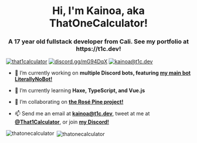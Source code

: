<h1 align="center">Hi, I'm Kainoa, aka ThatOneCalculator!</h1>
<h3 align="center">A 17 year old fullstack developer from Cali. See my portfolio at https://t1c.dev!</h3>

<p align="left"> <a href="https://twitter.com/that1calculator" target="blank"><img src="https://img.shields.io/twitter/follow/that1calculator?logo=twitter&style=for-the-badge" alt="that1calculator" /></a> 
<a href="https://discord.gg/mG94DqX" target="blank"><img src="https://shields.io/badge/join-my%20discord-7289DA?logo=discord&style=for-the-badge" alt="discord.gg/mG94DqX" /></a> 
<a href="mailto:kainoa@t1c.dev" target="blank"><img src="https://shields.io/badge/send%20me-email-d44a3c?logo=gmail&style=for-the-badge" alt="kainoa@t1c.dev" /></a> 
</p>


- 🔭 I’m currently working on **multiple Discord bots, featuring [my main bot LiterallyNoBot!](https://top.gg/bot/646156214237003777)**

- 🌱 I’m currently learning **Haxe, TypeScript, and Vue.js**

- 👯 I’m collaborating on **[the Rosé Pine project!](https://github.com/rose-pine)**

- 📫 Send me an email at **kainoa@t1c.dev**, tweet at me at **[@That1Calculator](https://twitter.com/that1calculator)**, or join **[my Discord!](https://discord.gg/mG94DqX)**

<p><img align="left" src="https://github-readme-stats.vercel.app/api/top-langs?username=thatonecalculator&show_icons=true&locale=en&layout=compact" alt="thatonecalculator" />

<p>&nbsp;<img align="center" src="https://github-readme-stats.vercel.app/api?username=thatonecalculator&show_icons=true&locale=en" alt="thatonecalculator" /></p>
<!-- <p>&nbsp;<img align="center" src="https://github-readme-streak-stats.herokuapp.com/?user=thatonecalculator&" alt="thatonecalculator" /></p> -->
